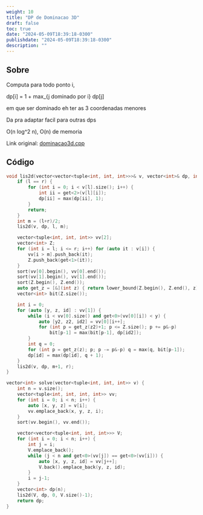 ```yaml
---
weight: 10
title: "DP de Dominacao 3D"
draft: false
toc: true
date: "2024-05-09T18:39:18-0300"
publishdate: "2024-05-09T18:39:18-0300"
description: ""
---
```


## Sobre
 Computa para todo ponto i,

 dp[i] = 1 + max_{j dominado por i} dp[j]

 em que ser dominado eh ter as 3 coordenadas menores

 Da pra adaptar facil para outras dps



 O(n log^2 n), O(n) de memoria



Link original: [dominacao3d.cpp](https://github.com/brunomaletta/Biblioteca/tree/master/Codigo/Problemas/dominacao3d.cpp)

## Código
```cpp
void lis2d(vector<vector<tuple<int, int, int>>>& v, vector<int>& dp, int l, int r) {
	if (l == r) {
		for (int i = 0; i < v[l].size(); i++) {
			int ii = get<2>(v[l][i]);
			dp[ii] = max(dp[ii], 1);
		}
		return;
	}
	int m = (l+r)/2;
	lis2d(v, dp, l, m);

	vector<tuple<int, int, int>> vv[2];
	vector<int> Z;
	for (int i = l; i <= r; i++) for (auto it : v[i]) {
		vv[i > m].push_back(it);
		Z.push_back(get<1>(it));
	}
	sort(vv[0].begin(), vv[0].end());
	sort(vv[1].begin(), vv[1].end());
	sort(Z.begin(), Z.end());
	auto get_z = [&](int z) { return lower_bound(Z.begin(), Z.end(), z) - Z.begin(); };
	vector<int> bit(Z.size());

	int i = 0;
	for (auto [y, z, id] : vv[1]) {
		while (i < vv[0].size() and get<0>(vv[0][i]) < y) {
			auto [y2, z2, id2] = vv[0][i++];
			for (int p = get_z(z2)+1; p <= Z.size(); p += p&-p)
				bit[p-1] = max(bit[p-1], dp[id2]);
		}
		int q = 0;
		for (int p = get_z(z); p; p -= p&-p) q = max(q, bit[p-1]);
		dp[id] = max(dp[id], q + 1);
	}
	lis2d(v, dp, m+1, r);
}

vector<int> solve(vector<tuple<int, int, int>> v) {
	int n = v.size();
	vector<tuple<int, int, int, int>> vv;
	for (int i = 0; i < n; i++) {
		auto [x, y, z] = v[i];
		vv.emplace_back(x, y, z, i);
	}
	sort(vv.begin(), vv.end());

	vector<vector<tuple<int, int, int>>> V;
	for (int i = 0; i < n; i++) {
		int j = i;
		V.emplace_back();
		while (j < n and get<0>(vv[j]) == get<0>(vv[i])) {
			auto [x, y, z, id] = vv[j++];
			V.back().emplace_back(y, z, id);
		}
		i = j-1;
	}
	vector<int> dp(n);
	lis2d(V, dp, 0, V.size()-1);
	return dp;
}
```
